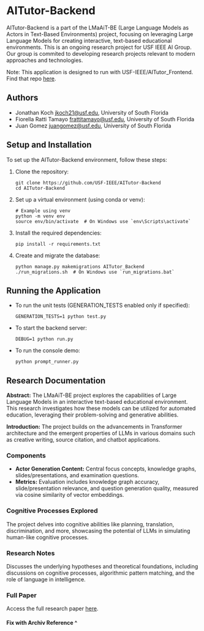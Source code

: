 # AITutor-Backend

AITutor-Backend is a part of the LMaAiT-BE (Large Language Models as Actors in Text-Based Environments) project, focusing on leveraging Large Language Models for creating interactive, text-based educational environments. This is an ongoing research project for USF IEEE AI Group. Our group is commited to developing research projects relevant to modern approaches and technologies.

Note: This application is designed to run with USF-IEEE/AITutor_Frontend. Find that repo [here](https://github.com/USF-IEEE/AITutor-Frontend).

## Authors

- Jonathan Koch <jkoch21@usf.edu>, University of South Florida
- Fiorella Ratti Tamayo <frattitamayo@usf.edu>, University of South Florida
- Juan Gomez <juangomez@usf.edu>, University of South Florida

## Setup and Installation

To set up the AITutor-Backend environment, follow these steps:

1. Clone the repository:
   ```
   git clone https://github.com/USF-IEEE/AITutor-Backend
   cd AITutor-Backend
   ```

2. Set up a virtual environment (using conda or venv):
   ```
   # Example using venv
   python -m venv env
   source env/bin/activate  # On Windows use `env\Scripts\activate`
   ```

3. Install the required dependencies:
   ```
   pip install -r requirements.txt
   ```

4. Create and migrate the database:
   ```
   python manage.py makemigrations AITutor_Backend
   ./run_migrations.sh  # On Windows use `run_migrations.bat`
   ```

## Running the Application

- To run the unit tests (GENERATION_TESTS enabled only if specified):
  ```
  GENERATION_TESTS=1 python test.py
  ```

- To start the backend server:
  ```
  DEBUG=1 python run.py
  ```

- To run the console demo:
  ```
  python prompt_runner.py
  ```

## Research Documentation

**Abstract:** The LMaAiT-BE project explores the capabilities of Large Language Models in an interactive text-based educational environment. This research investigates how these models can be utilized for automated education, leveraging their problem-solving and generative abilities.

**Introduction:** The project builds on the advancements in Transformer architecture and the emergent properties of LLMs in various domains such as creative writing, source citation, and chatbot applications.

### Components

- **Actor Generation Content:** Central focus concepts, knowledge graphs, slides/presentations, and examination questions.
- **Metrics:** Evaluation includes knowledge graph accuracy, slide/presentation relevance, and question generation quality, measured via cosine similarity of vector embeddings.

### Cognitive Processes Explored

The project delves into cognitive abilities like planning, translation, discrimination, and more, showcasing the potential of LLMs in simulating human-like cognitive processes.

### Research Notes

Discusses the underlying hypotheses and theoretical foundations, including discussions on cognitive processes, algorithmic pattern matching, and the role of language in intelligence.

### Full Paper

Access the full research paper [here](https://www.overleaf.com/read/sbwnyxczkrcj#49db64).

#### Fix with Archiv Reference ^
